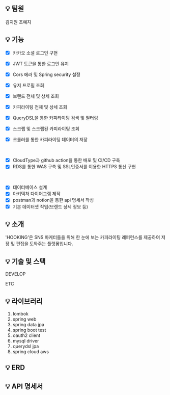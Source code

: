 ## 💡 팀원
김지원
조예지

## 💡 기능 

- [x]  카카오 소셜 로그인 구현
- [x]  JWT 토큰을 통한 로그인 유지
- [x]  Cors 에러 및 Spring security 설정
- [x]  유저 프로필 조회
- [x]  브랜드 전체 및 상세 조회
- [x]  카피라이팅 전체 및 상세 조회
- [x]  QueryDSL을 통한 카피라이팅 검색 및 필터링
- [x]  스크랩 및 스크랩된 카피라이팅 조회
- [x]  크롤러를 통한 카피라이팅 데이터의 저장


<br/>

- [x]  CloudType과 github action을 통한 배포 및 CI/CD 구축
- [x]  RDS를 통한 WAS 구축 및 SSL인증서를 이용한 HTTPS 통신 구현
    
<br/>

- [x]  데이터베이스 설계
- [x]  아키텍처 다이어그램 제작
- [x]  postman과 notion을 통한 api 명세서 작성
- [x]  기본 데이터셋 작업(브랜드 상세 정보 등)

## 💡 소개
'HOOKING'은 SNS 마케터들을 위해 한 눈에 보는 카피라이팅 레퍼런스를 제공하여 저장 및 편집을 도와주는 플렛폼입니다.

## 💡 기술 및 스택
DEVELOP

ETC

## 💡 라이브러리
1. lombok
2. spring web
3. spring data jpa
4. spring boot test
5. oauth2 client
6. mysql driver
7. querydsl jpa
8. spring cloud aws

## 💡 ERD

## 💡 API 명세서
